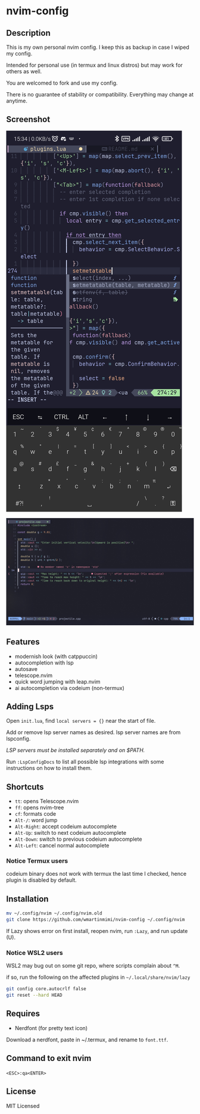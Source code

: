 # nvim-config

## Description

This is my own personal nvim config.
I keep this as backup in case I wiped my config.

Intended for personal use (in termux and linux distros) but may work for others as well.

You are welcomed to fork and use my config.

There is no guarantee of stability or compatibility.
Everything may change at anytime.

## Screenshot

![Example](example.jpg)

![Example 2](example2.png)

## Features

- modernish look (with catppuccin)
- autocompletion with lsp
- autosave
- telescope.nvim
- quick word jumping with leap.nvim
- ai autocompletion via codeium (non-termux)

## Adding Lsps

Open `init.lua`, find `local servers = {}` near the start of file.

Add or remove lsp server names as desired.
lsp server names are from lspconfig.

*LSP servers must be installed separately and on $PATH.*

Run `:LspConfigDocs` to list all possible lsp integrations with some instructions on how to install them.

## Shortcuts

- `tt`: opens Telescope.nvim
- `ff`: opens nvim-tree
- `cf`: formats code
- `Alt-/`: word jump
- `Alt-Right`: accept codeium autocomplete
- `Alt-Up`: switch to next codeium autocomplete
- `Alt-Down`: switch to previous codeium autocomplete
- `Alt-Left`: cancel normal autocomplete

### Notice Termux users

codeium binary does not work with termux the last time I checked, hence plugin is disabled by default.

## Installation

```bash
mv ~/.config/nvim ~/.config/nvim.old
git clone https://github.com/wmartinmimi/nvim-config ~/.config/nvim
```

If Lazy shows error on first install, reopen nvim, run `:Lazy`, and run update (U).

### Notice WSL2 users

WSL2 may bug out on some git repo, where scripts complain about `^M`.

if so, run the following on the affected plugins in `~/.local/share/nvim/lazy`

```sh
git config core.autocrlf false
git reset --hard HEAD
```

## Requires

- Nerdfont (for pretty text icon)

Download a nerdfont, paste in ~/.termux, and rename to `font.ttf`.

## Command to exit nvim

`<ESC>:qa<ENTER>`

## License

MIT Licensed

